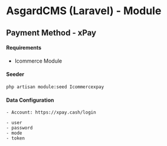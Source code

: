 # AsgardCMS (Laravel) - Module
## Payment Method - xPay

#### Requirements

- Icommerce Module

#### Seeder

```
php artisan module:seed Icommercexpay
```

#### Data Configuration

	- Account: https://xpay.cash/login

    - user
    - password
    - mode
    - token